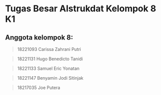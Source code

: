 # Tugas Besar Alstrukdat Kelompok 8 K1

## Anggota kelompok 8:
> 18221093 Carissa Zahrani Putri

> 18221131 Hugo Benedicto Tanidi

> 18221133 Samuel Eric Yonatan

> 18221147 Benyamin Jodi Sitinjak

> 18217035 Joe Putera